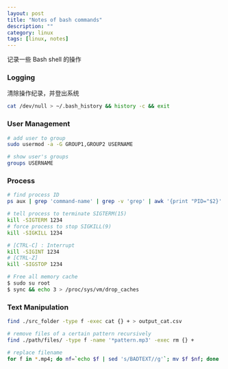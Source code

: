 ```yaml
---
layout: post
title: "Notes of bash commands"
description: ""
category: linux
tags: [linux, notes]
---
```


记录一些 Bash shell 的操作

### Logging

清除操作纪录，并登出系统

```bash
cat /dev/null > ~/.bash_history && history -c && exit
```

### User Management

```bash
# add user to group
sudo usermod -a -G GROUP1,GROUP2 USERNAME

# show user's groups
groups USERNAME
```

### Process

```bash
# find process ID
ps aux | grep 'command-name' | grep -v 'grep' | awk '{print "PID="$2}'

# tell process to terminate SIGTERM(15)
kill -SIGTERM 1234
# force process to stop SIGKILL(9)
kill -SIGKILL 1234

# [CTRL-C] : Interrupt
kill -SIGINT 1234
# [CTRL-Z]
kill -SIGSTOP 1234

# Free all memory cache
$ sudo su root
$ sync && echo 3 > /proc/sys/vm/drop_caches

```

### Text Manipulation

```bash
find ./src_folder -type f -exec cat {} + > output_cat.csv

# remove files of a certain pattern recursively
find ./path/files/ -type f -name '*pattern.mp3' -exec rm {} +

# replace filename
for f in *.mp4; do nf=`echo $f | sed 's/BADTEXT//g'`; mv $f $nf; done
```